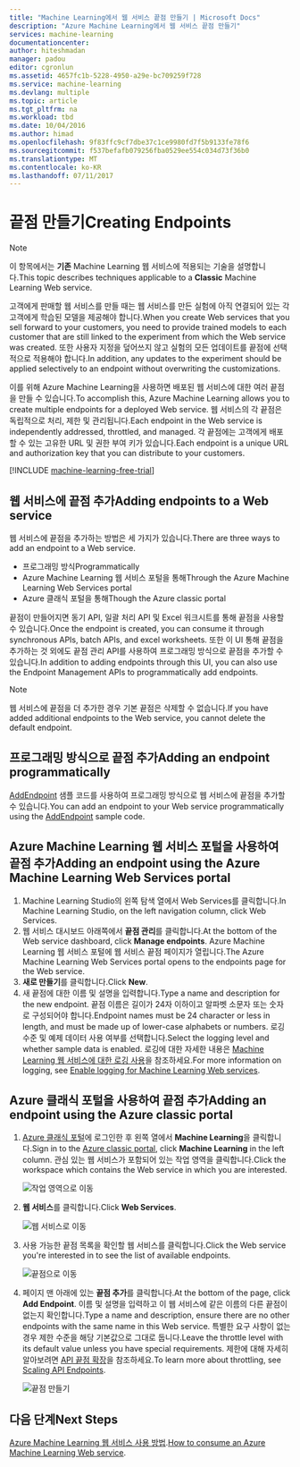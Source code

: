 ```yaml
---
title: "Machine Learning에서 웹 서비스 끝점 만들기 | Microsoft Docs"
description: "Azure Machine Learning에서 웹 서비스 끝점 만들기"
services: machine-learning
documentationcenter: 
author: hiteshmadan
manager: padou
editor: cgronlun
ms.assetid: 4657fc1b-5228-4950-a29e-bc709259f728
ms.service: machine-learning
ms.devlang: multiple
ms.topic: article
ms.tgt_pltfrm: na
ms.workload: tbd
ms.date: 10/04/2016
ms.author: himad
ms.openlocfilehash: 9f83ffc9cf7dbe37c1ce9980fd7f5b9133fe78f6
ms.sourcegitcommit: f537befafb079256fba0529ee554c034d73f36b0
ms.translationtype: MT
ms.contentlocale: ko-KR
ms.lasthandoff: 07/11/2017
---
```

# <a name="creating-endpoints"></a><span data-ttu-id="e4506-103">끝점 만들기</span><span class="sxs-lookup"><span data-stu-id="e4506-103">Creating Endpoints</span></span>
> [!NOTE]
>  <span data-ttu-id="e4506-104">이 항목에서는 **기존** Machine Learning 웹 서비스에 적용되는 기술을 설명합니다.</span><span class="sxs-lookup"><span data-stu-id="e4506-104">This topic describes techniques applicable to a **Classic** Machine Learning Web service.</span></span>
> 
> 

<span data-ttu-id="e4506-105">고객에게 판매할 웹 서비스를 만들 때는 웹 서비스를 만든 실험에 아직 연결되어 있는 각 고객에게 학습된 모델을 제공해야 합니다.</span><span class="sxs-lookup"><span data-stu-id="e4506-105">When you create Web services that you sell forward to your customers, you need to provide trained models to each customer that are still linked to the experiment from which the Web service was created.</span></span> <span data-ttu-id="e4506-106">또한 사용자 지정을 덮어쓰지 않고 실험의 모든 업데이트를 끝점에 선택적으로 적용해야 합니다.</span><span class="sxs-lookup"><span data-stu-id="e4506-106">In addition, any updates to the experiment should be applied selectively to an endpoint without overwriting the customizations.</span></span>

<span data-ttu-id="e4506-107">이를 위해 Azure Machine Learning을 사용하면 배포된 웹 서비스에 대한 여러 끝점을 만들 수 있습니다.</span><span class="sxs-lookup"><span data-stu-id="e4506-107">To accomplish this, Azure Machine Learning allows you to create multiple endpoints for a deployed Web service.</span></span> <span data-ttu-id="e4506-108">웹 서비스의 각 끝점은 독립적으로 처리, 제한 및 관리됩니다.</span><span class="sxs-lookup"><span data-stu-id="e4506-108">Each endpoint in the Web service is independently addressed, throttled, and managed.</span></span> <span data-ttu-id="e4506-109">각 끝점에는 고객에게 배포할 수 있는 고유한 URL 및 권한 부여 키가 있습니다.</span><span class="sxs-lookup"><span data-stu-id="e4506-109">Each endpoint is a unique URL and authorization key that you can distribute to your customers.</span></span>

[!INCLUDE [machine-learning-free-trial](../../includes/machine-learning-free-trial.md)]

## <a name="adding-endpoints-to-a-web-service"></a><span data-ttu-id="e4506-110">웹 서비스에 끝점 추가</span><span class="sxs-lookup"><span data-stu-id="e4506-110">Adding endpoints to a Web service</span></span>
<span data-ttu-id="e4506-111">웹 서비스에 끝점을 추가하는 방법은 세 가지가 있습니다.</span><span class="sxs-lookup"><span data-stu-id="e4506-111">There are three ways to add an endpoint to a Web service.</span></span>

* <span data-ttu-id="e4506-112">프로그래밍 방식</span><span class="sxs-lookup"><span data-stu-id="e4506-112">Programmatically</span></span>
* <span data-ttu-id="e4506-113">Azure Machine Learning 웹 서비스 포털을 통해</span><span class="sxs-lookup"><span data-stu-id="e4506-113">Through the Azure Machine Learning Web Services portal</span></span>
* <span data-ttu-id="e4506-114">Azure 클래식 포털을 통해</span><span class="sxs-lookup"><span data-stu-id="e4506-114">Though the Azure classic portal</span></span>

<span data-ttu-id="e4506-115">끝점이 만들어지면 동기 API, 일괄 처리 API 및 Excel 워크시트를 통해 끝점을 사용할 수 있습니다.</span><span class="sxs-lookup"><span data-stu-id="e4506-115">Once the endpoint is created, you can consume it through synchronous APIs, batch APIs, and excel worksheets.</span></span> <span data-ttu-id="e4506-116">또한 이 UI 통해 끝점을 추가하는 것 외에도 끝점 관리 API를 사용하여 프로그래밍 방식으로 끝점을 추가할 수 있습니다.</span><span class="sxs-lookup"><span data-stu-id="e4506-116">In addition to adding endpoints through this UI, you can also use the Endpoint Management APIs to programmatically add endpoints.</span></span>

> [!NOTE]
> <span data-ttu-id="e4506-117">웹 서비스에 끝점을 더 추가한 경우 기본 끝점은 삭제할 수 없습니다.</span><span class="sxs-lookup"><span data-stu-id="e4506-117">If you have added additional endpoints to the Web service, you cannot delete the default endpoint.</span></span>
> 
> 

## <a name="adding-an-endpoint-programmatically"></a><span data-ttu-id="e4506-118">프로그래밍 방식으로 끝점 추가</span><span class="sxs-lookup"><span data-stu-id="e4506-118">Adding an endpoint programmatically</span></span>
<span data-ttu-id="e4506-119">[AddEndpoint](https://github.com/raymondlaghaeian/AML_EndpointMgmt/blob/master/Program.cs) 샘플 코드를 사용하여 프로그래밍 방식으로 웹 서비스에 끝점을 추가할 수 있습니다.</span><span class="sxs-lookup"><span data-stu-id="e4506-119">You can add an endpoint to your Web service programmatically using the [AddEndpoint](https://github.com/raymondlaghaeian/AML_EndpointMgmt/blob/master/Program.cs) sample code.</span></span>

## <a name="adding-an-endpoint-using-the-azure-machine-learning-web-services-portal"></a><span data-ttu-id="e4506-120">Azure Machine Learning 웹 서비스 포털을 사용하여 끝점 추가</span><span class="sxs-lookup"><span data-stu-id="e4506-120">Adding an endpoint using the Azure Machine Learning Web Services portal</span></span>
1. <span data-ttu-id="e4506-121">Machine Learning Studio의 왼쪽 탐색 열에서 Web Services를 클릭합니다.</span><span class="sxs-lookup"><span data-stu-id="e4506-121">In Machine Learning Studio, on the left navigation column, click Web Services.</span></span>
2. <span data-ttu-id="e4506-122">웹 서비스 대시보드 아래쪽에서 **끝점 관리**를 클릭합니다.</span><span class="sxs-lookup"><span data-stu-id="e4506-122">At the bottom of the Web service dashboard, click **Manage endpoints**.</span></span> <span data-ttu-id="e4506-123">Azure Machine Learning 웹 서비스 포털에 웹 서비스 끝점 페이지가 열립니다.</span><span class="sxs-lookup"><span data-stu-id="e4506-123">The Azure Machine Learning Web Services portal opens to the endpoints page for the Web service.</span></span>
3. <span data-ttu-id="e4506-124">**새로 만들기**를 클릭합니다.</span><span class="sxs-lookup"><span data-stu-id="e4506-124">Click **New**.</span></span>
4. <span data-ttu-id="e4506-125">새 끝점에 대한 이름 및 설명을 입력합니다.</span><span class="sxs-lookup"><span data-stu-id="e4506-125">Type a name and description for the new endpoint.</span></span> <span data-ttu-id="e4506-126">끝점 이름은 길이가 24자 이하이고 알파벳 소문자 또는 숫자로 구성되어야 합니다.</span><span class="sxs-lookup"><span data-stu-id="e4506-126">Endpoint names must be 24 character or less in length, and must be made up of lower-case alphabets or numbers.</span></span> <span data-ttu-id="e4506-127">로깅 수준 및 예제 데이터 사용 여부를 선택합니다.</span><span class="sxs-lookup"><span data-stu-id="e4506-127">Select the logging level and whether sample data is enabled.</span></span> <span data-ttu-id="e4506-128">로깅에 대한 자세한 내용은 [Machine Learning 웹 서비스에 대한 로깅 사용](machine-learning-web-services-logging.md)을 참조하세요.</span><span class="sxs-lookup"><span data-stu-id="e4506-128">For more information on logging, see [Enable logging for Machine Learning Web services](machine-learning-web-services-logging.md).</span></span>

## <a name="adding-an-endpoint-using-the-azure-classic-portal"></a><span data-ttu-id="e4506-129">Azure 클래식 포털을 사용하여 끝점 추가</span><span class="sxs-lookup"><span data-stu-id="e4506-129">Adding an endpoint using the Azure classic portal</span></span>
1. <span data-ttu-id="e4506-130">[Azure 클래식 포털](http://manage.windowsazure.com)에 로그인한 후 왼쪽 열에서 **Machine Learning**을 클릭합니다.</span><span class="sxs-lookup"><span data-stu-id="e4506-130">Sign in to the [Azure classic portal](http://manage.windowsazure.com), click **Machine Learning** in the left column.</span></span> <span data-ttu-id="e4506-131">관심 있는 웹 서비스가 포함되어 있는 작업 영역을 클릭합니다.</span><span class="sxs-lookup"><span data-stu-id="e4506-131">Click the workspace which contains the Web service in which you are interested.</span></span>
   
    ![작업 영역으로 이동](./media/machine-learning-create-endpoint/figure-1.png)
2. <span data-ttu-id="e4506-133">**웹 서비스**를 클릭합니다.</span><span class="sxs-lookup"><span data-stu-id="e4506-133">Click **Web Services**.</span></span>
   
    ![웹 서비스로 이동](./media/machine-learning-create-endpoint/figure-2.png)
3. <span data-ttu-id="e4506-135">사용 가능한 끝점 목록을 확인할 웹 서비스를 클릭합니다.</span><span class="sxs-lookup"><span data-stu-id="e4506-135">Click the Web service you're interested in to see the list of available endpoints.</span></span>
   
    ![끝점으로 이동](./media/machine-learning-create-endpoint/figure-3.png)
4. <span data-ttu-id="e4506-137">페이지 맨 아래에 있는 **끝점 추가**를 클릭합니다.</span><span class="sxs-lookup"><span data-stu-id="e4506-137">At the bottom of the page, click **Add Endpoint**.</span></span> <span data-ttu-id="e4506-138">이름 및 설명을 입력하고 이 웹 서비스에 같은 이름의 다른 끝점이 없는지 확인합니다.</span><span class="sxs-lookup"><span data-stu-id="e4506-138">Type a name and description, ensure there are no other endpoints with the same name in this Web service.</span></span> <span data-ttu-id="e4506-139">특별한 요구 사항이 없는 경우 제한 수준을 해당 기본값으로 그대로 둡니다.</span><span class="sxs-lookup"><span data-stu-id="e4506-139">Leave the throttle level with its default value unless you have special requirements.</span></span> <span data-ttu-id="e4506-140">제한에 대해 자세히 알아보려면 [API 끝점 확장](machine-learning-scaling-webservice.md)을 참조하세요.</span><span class="sxs-lookup"><span data-stu-id="e4506-140">To learn more about throttling, see [Scaling API Endpoints](machine-learning-scaling-webservice.md).</span></span>
   
    ![끝점 만들기](./media/machine-learning-create-endpoint/figure-4.png)

## <a name="next-steps"></a><span data-ttu-id="e4506-142">다음 단계</span><span class="sxs-lookup"><span data-stu-id="e4506-142">Next Steps</span></span>
<span data-ttu-id="e4506-143">[Azure Machine Learning 웹 서비스 사용 방법](machine-learning-consume-web-services.md).</span><span class="sxs-lookup"><span data-stu-id="e4506-143">[How to consume an Azure Machine Learning Web service](machine-learning-consume-web-services.md).</span></span>

